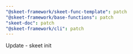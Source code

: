 ```yaml
---
"@skeet-framework/skeet-func-template": patch
"@skeet-framework/base-functions": patch
"skeet-doc": patch
"@skeet-framework/cli": patch
---
```


Update - skeet init
